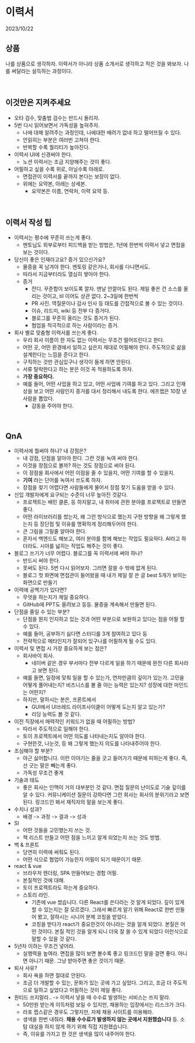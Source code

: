 # 이력서

2023/10/22

## 상품

나를 상품으로 생각하자. 이력서가 아니라 상품 소개서로 생각하고 적은 것을 봐보자. 나를 써달라는 설득하는 과정이다.

<br/>

## 이것만은 지켜주세요

- 오타 검수, 맞춤법 검수는 반드시 돌리자.
- 5번 다시 읽어보면서 가독성을 높혀주자.
  - 나에 대해 알려주는 과정인데, 나에대한 배려가 없네 하고 떨어뜨릴 수 있다.
  - 안읽히는 부분은 여러번 고쳐야 한다.
  - 반복할 수록 퀄리티가 높아진다.
- 이력서 UI에 신경써야 한다.
  - 노션 이력서는 조금 지양해주는 것이 좋다.
- 어필하고 싶을 수록 위로, 아닐수록 아래로.
  - 면접관이 이력서를 끝까지 본다는 보장이 없다.
  - 위에는 요약본, 아래는 상세본.
    - 요약본은 이름, 연락처, 이력 요약 등.

<br/>

## 이력서 작성 팁

- 이력서는 평수에 꾸준히 쓰는게 좋다.
  - 멘토님도 외부로부터 피드백을 받는 방법은, 1년에 한번씩 이력서 넣고 면접을 보는 것이다.
- 당신이 좋은 인재라고요? 증거 있으신가요?
  - 물증을 꼭 남겨야 한다. 멘토링 같은거나, 회사를 다니면서도.
  - 따라서 지금부터라도 열심히 쌓아야 한다.
  - 증거
    - 잔디. 꾸준함이 보이도록 깔자. 맨날 안깔아도 된다. 제일 좋은 건 소스를 올리는 것이고, til 이어도 상관 없다. 2~3일에 한번씩
    - PR 사진. 역질문이나 감사 인사 등 태도를 간접적으로 볼 수 있는 것이다.
    - 이슈, 리드미, wiki 등 전부 다 증거다.
    - 블로그를 꾸준히 올리는 것도 증거가 된다.
    - 협업을 적극적으로 하는 사람이라는 증거.
- 회사 별로 맞춤형 이력서를 쓰는게 좋다.
  - 우리 회사 이름이 한 자도 없는 이력서는 무조건 떨어뜨린다고 한다.
  - 어떤 곳, 어떤 환경에서 일하고 싶은지 제대로 어필해야 한다. 주도적으로 삶을 설계한다는 느낌을 준다고 한다.
  - 구직하는 것만 관심있구나 생각이 들게 하면 안된다.
  - 서류 탈락한다고 하는 분은 이것 꼭 적용하도록 하자.
  - **가장 중요하다.**
  - 예를 들어, 어떤 사업을 하고 있고, 어떤 사업에 기여를 하고 있다. 그리고 인재상을 보고 어떤 사람인지 증거를 대서 정리해서 내도록 한다. 에프랩은 10장 낸 사람을 뽑았다.
    - 감동을 주어야 한다.

<br/>

## QnA

- 이력서에 뭘써야 하나? 내 강점은?
  - 내 강점, 단점을 알아야 한다. 그런 것을 녹여 써야 한다.
  - 이것을 장점으로 볼까? 하는 것도 장점으로 써야 된다.
  - 이 장점을 회사에서 어떤 이점을 줄 수 있을지, 어떤 기여를 할 수 있을지.
  - **기여** 라는 단어를 녹여서 쓰도록 하자.
  - 장점을 찾기 어렵다면 사람들에게 물어서 장점 찾기 도움을 받을 수 있다.
- 신입 개발자에게 요구되는 수준이 너무 높아진 것같다.
  - 프로젝트는 배민 클론, 등 하지말고, 내 취미에 관한 분야를 프로젝트로 만들면 좋다.
  - 어떤 라이브러리를 썼는지, 왜 그런 방식으로 했는지 구현 방향을 왜 그렇게 했는지 등 장단점 및 이유를 명확하게 정리해두어야 한다.
  - 큰 그림을 그릴줄 알아야 한다.
  - 혼자서 백엔드도 해보고, 여러 분야를 함께 해보는 작업도 필요하다. AI라고 하더라도. 시야를 넓히는 작업도 해주는 것이 좋다.
- 블로그 쓰기가 너무 어렵다. 블로그를 꼭 이력서에 써야 하나?
  - 반드시 써야 한다.
  - 못써도 된다. 5번 다시 읽어보자. 그러면 잘쓸 수 밖에 없게 된다.
  - 블로그 첫 화면에 면접관이 들어왔을 때 내가 제일 잘 쓴 글 best 5개가 보이는 화면으로 만들기
- 이력에 공백기가 있다면?
  - 무엇을 하는지가 제일 중요하다.
  - GitHub에 PPT도 올려보고 등등. 물증을 계속해서 만들면 된다.
- 단점을 줄일 수 있는 부분?
  - 단점을 뭔지 인지하고 있는 것과 어떤 부분으로 보완하고 있다는 점을 어필 할 수 있다.
  - 예를 들어, 공부하기 싫다면 스터디를 3개 참여하고 있다 등
  - 전략적으로 메타인지가 잘되어 있구나를 어필하게 될 수도 있다.
- 이력서 및 면접 시 가장 중요하게 보는 점은?
  - 회사바이 회사.
    - 네이버 같은 경우 부서마다 전부 다르게 일을 하기 때문에 완전 다른 회사라고 보면 된다.
  - 예를 들면, 일정에 맞춰 일을 할 수 있는가, 연차만큼의 깊이가 있는가. 고민을 어떻게 풀어내는지? 비즈니스를 볼 줄 아는 능력은 있는지? 성장에 대한 마인드는 어떤지?
  - 하지만, 말하시는 분은, 프론트에서
    - GUI에서 UI쓰레드 라이프사이클이 어떻게 도는지 알고 있는가?
    - 리딩 능력도 볼 것 같다.
- 이전 직장에서 매력적인 키워드가 없을 때 어필하는 방법?
  - 따라서 주도적으로 일해야 한다.
  - 토이 프로젝트에서 어떤 의도를 나타내는지도 알아야 한다.
  - 구현한것, 나눈것, 등 왜 그렇게 했는지 의도를 나타내주어야 한다.
- 조심해야 할 부분?
  - 야근 싫어합니다. 이런 이야기는 줄을 긋고 들어가기 때문에 피하는게 좋다. 즉, 선 긋는 말은 빼는게 좋다.
  - 가독성 무조건 좋게
- 기술과 태도
  - 좋은 회사는 인맥이 거의 대부분인 것 같다. 면접 질문의 난이도로 기술 깊이를 알 수 있다. 커뮤니케이션 질문이 강하다면 그런 회사는 회사의 분위기라고 보면 된다. 링크드인 봐서 재직자의 말을 보는게 좋다.
- 수치나 성과?
  - 배경 -> 과정 -> 결과 -> 성과
- SI
  - 어떤 것들을 고민했는지 쓰는 것.
  - 책 리스트 만들고 어떤 점을 느끼고 알게 되었는지 쓰는 것도 방법.
- 백 & 프론트
  - 당연히 이력에 써줘도 된다.
  - 어떤 식으로 협업이 가능한지 어필이 되기 때문이기 때문.
- react & vue
  - 브라우저 렌더링, SPA 만들어보는 경험 어필.
  - 본질적인 것에 대해.
  - 토이 프로젝트라도 하는게 중요하다.
  - 스토리 라인.
    - 기존에 vue 썼습니다. 다른 React를 쓴다라는 것 알게 되었다. 깊이 있게 할 수 있는지는 잘 모르겠다. 그래서 빠르게 알기 위해 React로 한번 만들어 봤고, 잘하시는 시니어 분께 코칭을 받았다.
    - 코칭을 받다가 react가 중요한것이 아니라는 것을 알게 되었다. 본질은 어떤 것이다. 본질 적인 것을 알게 되니 더욱 잘 쓸 수 있게 되었다 이런식으로 말할 수 있을 것 같다.
- 5년차 이하는 무조건 넣어라.
  - 실행력을 높여라. 면접을 많이 보면 볼수록 좋고 링크드인 말을 걸면 좋다. 아니면 아니기 때문. 그냥 받아주면 좋은 것이기 때문.
- 퇴사 사유?
  - 회사 욕을 하면 절대로 안된다.
  - 조금 더 개발할 수 있는, 문화가 있는 곳에 가고 싶었다. 그리고, 조금 더 주도적으로 일하고 싶었다고 어필하는 것이 제일 좋다.
- 원티드 쓰지말라.. -> 이력서 넣을 때 수수료 발생하는 서비스는 쓰지 말라. 
  - 50만원 받는게 이득처럼 보일 수 있지만, 채용하는 입장에서는 리스크가 크다.
  - 라포 랩스같은 경우도 그렇지만, 자체 채용 사이트를 이용해라.
  - 생색을 한번 내줘라. **채용 수수료가 발생하지 않는 곳에서 지원했습니다** 등. 소탐 대실을 하지 않게 하기 위해 직접 지원했습니다.
  - 즉, 이유를 가지고 한 것은 생색을 많이 내주어야 한다.

